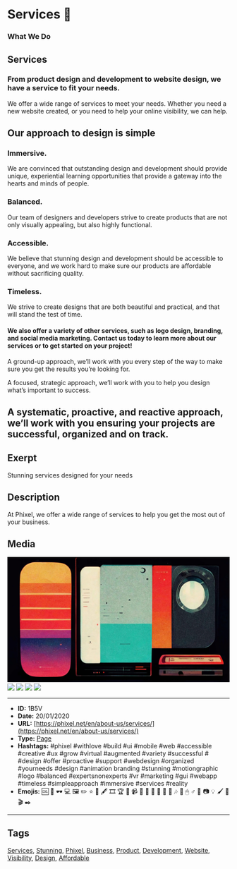 # Services 🔧
### What We Do

## Services

### From product design and development to website design, we have a service to fit your needs.

We offer a wide range of services to meet your needs. Whether you need a new website created, or you need to help your online visibility, we can help.

## Our approach to design is simple

### Immersive.

We are convinced that outstanding design and development should provide unique, experiential learning opportunities that provide a gateway into the hearts and minds of people.

### Balanced.

Our team of designers and developers strive to create products that are not only visually appealing, but also highly functional.

### Accessible.

We believe that stunning design and development should be accessible to everyone, and we work hard to make sure our products are affordable without sacrificing quality.

### Timeless.

We strive to create designs that are both beautiful and practical, and that will stand the test of time.

#### We also offer a variety of other services, such as logo design, branding, and social media marketing. Contact us today to learn more about our services or to get started on your project!

A ground-up approach, we’ll work with you every step of the way to make sure you get the results you’re looking for.

A focused, strategic approach, we’ll work with you to help you design what’s important to success.

A systematic, proactive, and reactive approach, we’ll work with you ensuring your projects are successful, organized and on track.
------------
## Exerpt
Stunning services designed for your needs
## Description
At Phixel, we offer a wide range of services to help you get the most out of your business.
## Media
<img src="media/9d605e18/services-balanced.jpg">
<img src="media/8addbb83/services-immersive.png">
<img src="media/bee92443/services-timeless.jpg">
<img src="media/9e24ad65/services.jpg">
<img src="media/9e24ad65/services.jpg">

------------
- **ID:** 1B5V
- **Date:** 20/01/2020
- **URL:** [https://phixel.net/en/about-us/services/](https://phixel.net/en/about-us/services/)
- **Type:** [Page](#page)
- **Hashtags:** #phixel #withlove #build #ui #mobile #web #accessible #creative #ux #grow #virtual #augmented #variety #successful # #design #offer #proactive #support #webdesign #organized #yourneeds #design #animation branding #stunning #motiongraphic #logo #balanced #expertsnonexperts #vr #marketing #gui #webapp #timeless #simpleapproach #immersive #services #reality
- **Emojis:** 🆒 📀 🕶 💻 🖼 ️✏ ️⭐ 🦿 🖋 🎞 🏆 🦾 📹 🥽 📸 🎩 🧑 📏 🧰 🎶 🤩 🖱 ♂️ 💚 📷 💡 🖌 🦲 🎬 ✒️

------------
## Tags
[Services](#Services), [Stunning](#Stunning), [Phixel](#Phixel), [Business](#Business), [Product](#Product), [Development](#Development), [Website](#Website), [Visibility](#Visibility), [Design](#Design), [Affordable](#Affordable)
